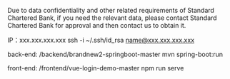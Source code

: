Due to data confidentiality and other related requirements of Standard Chartered Bank, if you need the relevant data, please contact Standard Chartered Bank for approval and then contact us to obtain it.

IP：xxx.xxx.xxx.xxx
ssh -i ~/.ssh/id_rsa name@xxx.xxx.xxx.xxx

back-end: /backend/brandnew2-springboot-master
mvn spring-boot:run

front-end: /frontend/vue-login-demo-master
npm run serve

